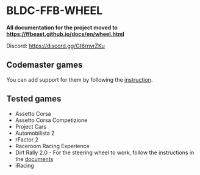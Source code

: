# BLDC-FFB-WHEEL
 **All documentation for the project moved to https://ffbeast.github.io/docs/en/wheel.html**

Discord: 
https://discord.gg/Gt6rnvrZKu

## Codemaster games

You can add support for them by following the [instruction](/docs/codemasters_games.md).

## Tested games

* Assetto Corsa
* Assetto Corsa Competizione
* Project Cars
* Automobilista 2
* rFactor 2
* Raceroom Racing Experience
* Dirt Rally 2.0 - For the steering wheel to work, follow the instructions in the [documents](/docs/codemasters_games.md)
* iRacing
